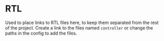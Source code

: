 # RTL

Used to place links to RTL files here, to keep them separated from the rest of
the project. Create a link to the files named `controller` or change the paths
in the config to add the files.
